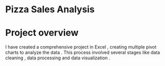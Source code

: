 # Pizza Sales Analysis 
# Project overview 
I have created a comprehensive  project in Excel , creating multiple pivot charts to analyze the data . This process involved several stages like data cleaning , data processing and data visualization .
